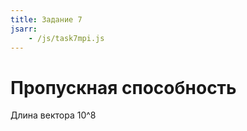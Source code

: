 ```yaml
---
title: Задание 7
jsarr:
    - /js/task7mpi.js
---
```


<!--more-->
# Пропускная способность
Длина вектора 10^8

<canvas id="time" width="400" height="400"></canvas>
<canvas id="bandwidth" width="400" height="400"></canvas>

